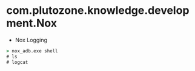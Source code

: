 # com.plutozone.knowledge.development.Nox


- Nox Logging
```cmd
> nox_adb.exe shell
# ls
# logcat
```